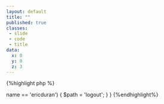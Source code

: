 ```yaml
---
layout: default
title: ""
published: true
classes:
 - slide
 - code
 - title
data:
  x: 0
  y: 0
  z: 3
---
```


{%highlight php %}
<?php
function evil_drupal_goto_alter(&$path, &$options, &$http_response_code) {
  global $user;
  
  if ($user->name == 'ericduran') {
    $path = 'logout';
  }
}
{%endhighlight%}
